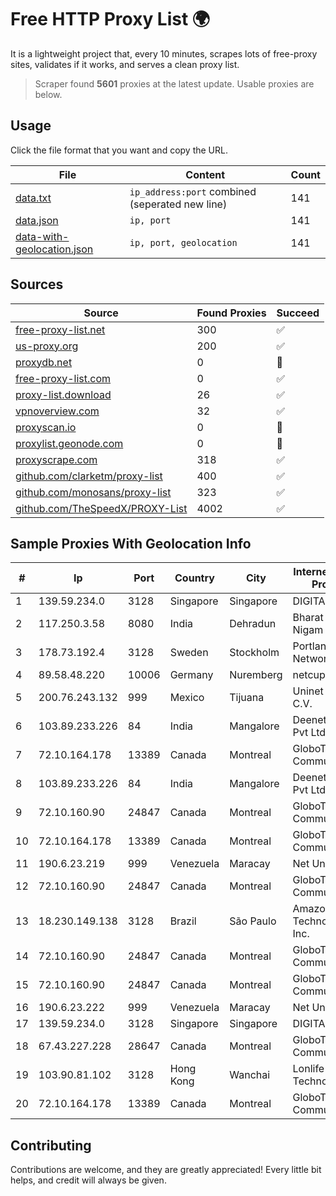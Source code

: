 
# Free HTTP Proxy List 🌍

It is a lightweight project that, every 10 minutes, scrapes lots of free-proxy sites, validates if it works, and serves a clean proxy list.


> Scraper found **5601** proxies at the latest update. Usable proxies are below.

## Usage

Click the file format that you want and copy the URL.


|File|Content|Count|
|----|-------|-----|
|[data.txt](https://raw.githubusercontent.com/themiralay/Proxy-List-World/master/data.txt)|`ip_address:port` combined (seperated new line)|141|
|[data.json](https://raw.githubusercontent.com/themiralay/Proxy-List-World/master/data.json)|`ip, port`|141|
|[data-with-geolocation.json](https://raw.githubusercontent.com/themiralay/Proxy-List-World/master/data-with-geolocation.json)|`ip, port, geolocation`|141|

## Sources

|Source|Found Proxies|Succeed|
|------|-------------|-------|
|[free-proxy-list.net](https://free-proxy-list.net)|300|✅|
|[us-proxy.org](https://www.us-proxy.org)|200|✅|
|[proxydb.net](http://proxydb.net)|0|🚫|
|[free-proxy-list.com](https://free-proxy-list.com/?page=&port=&type%5B%5D=http&type%5B%5D=https&up_time=0&search=Search)|0|✅|
|[proxy-list.download](https://www.proxy-list.download/HTTP)|26|✅|
|[vpnoverview.com](https://vpnoverview.com/privacy/anonymous-browsing/free-proxy-servers)|32|✅|
|[proxyscan.io](https://www.proxyscan.io)|0|🚫|
|[proxylist.geonode.com](https://proxylist.geonode.com/api/proxy-list?limit=300&page=1&sort_by=lastChecked&sort_type=desc&protocols=http,https)|0|🚫|
|[proxyscrape.com](https://api.proxyscrape.com/v2/?request=displayproxies&protocol=http&timeout=10000&country=all&ssl=all&anonymity=all)|318|✅|
|[github.com/clarketm/proxy-list](https://raw.githubusercontent.com/clarketm/proxy-list/master/proxy-list-raw.txt)|400|✅|
|[github.com/monosans/proxy-list](https://raw.githubusercontent.com/monosans/proxy-list/main/proxies/http.txt)|323|✅|
|[github.com/TheSpeedX/PROXY-List](https://raw.githubusercontent.com/TheSpeedX/PROXY-List/master/http.txt)|4002|✅|


## Sample Proxies With Geolocation Info

|#|Ip|Port|Country|City|Internet Service Provider|
|-|--|----|-------|----|-------------------------|
|1|139.59.234.0|3128|Singapore|Singapore|DIGITALOCEAN|
|2|117.250.3.58|8080|India|Dehradun|Bharat Sanchar Nigam Ltd|
|3|178.73.192.4|3128|Sweden|Stockholm|Portlane Network|
|4|89.58.48.220|10006|Germany|Nuremberg|netcup GmbH|
|5|200.76.243.132|999|Mexico|Tijuana|Uninet S.A. de C.V.|
|6|103.89.233.226|84|India|Mangalore|Deenet Services Pvt Ltd|
|7|72.10.164.178|13389|Canada|Montreal|GloboTech Communications|
|8|103.89.233.226|84|India|Mangalore|Deenet Services Pvt Ltd|
|9|72.10.160.90|24847|Canada|Montreal|GloboTech Communications|
|10|72.10.164.178|13389|Canada|Montreal|GloboTech Communications|
|11|190.6.23.219|999|Venezuela|Maracay|Net Uno|
|12|72.10.160.90|24847|Canada|Montreal|GloboTech Communications|
|13|18.230.149.138|3128|Brazil|São Paulo|Amazon Technologies Inc.|
|14|72.10.160.90|24847|Canada|Montreal|GloboTech Communications|
|15|72.10.160.90|24847|Canada|Montreal|GloboTech Communications|
|16|190.6.23.222|999|Venezuela|Maracay|Net Uno|
|17|139.59.234.0|3128|Singapore|Singapore|DIGITALOCEAN|
|18|67.43.227.228|28647|Canada|Montreal|GloboTech Communications|
|19|103.90.81.102|3128|Hong Kong|Wanchai|Lonlife Technology Co.|
|20|72.10.164.178|13389|Canada|Montreal|GloboTech Communications|



## Contributing

Contributions are welcome, and they are greatly appreciated! Every
little bit helps, and credit will always be given.

